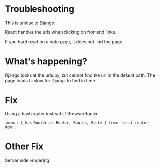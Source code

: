 # Troubleshooting 

This is unique to Django.

React handles the urls when clicking on frontend links.

If you hard reset on a note page, it does not find the page. 

# What's happening?

Django looks at the urls.py, but cannot find the url in the default path.
The page loads to slow for Django to find in time.

# Fix

Using a hash router instead of BrowserRouter.

```
import { HashRouter as Router, Routes, Route } from 'react-router-dom';
```

# Other Fix

Server side rendering